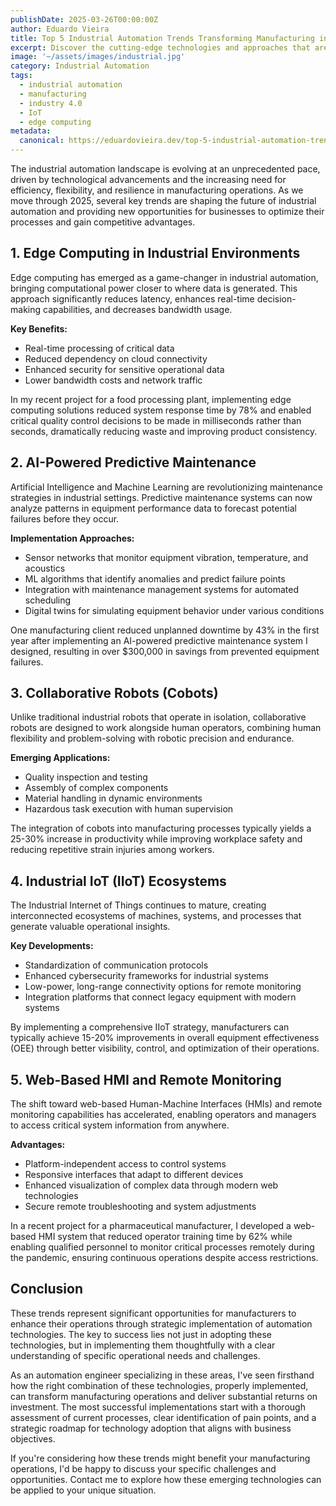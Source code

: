 ```yaml
---
publishDate: 2025-03-26T00:00:00Z
author: Eduardo Vieira
title: Top 5 Industrial Automation Trends Transforming Manufacturing in 2025
excerpt: Discover the cutting-edge technologies and approaches that are revolutionizing industrial automation and how they can benefit your manufacturing operations.
image: '~/assets/images/industrial.jpg'
category: Industrial Automation
tags:
  - industrial automation
  - manufacturing
  - industry 4.0
  - IoT
  - edge computing
metadata:
  canonical: https://eduardovieira.dev/top-5-industrial-automation-trends-in-2025
---
```


The industrial automation landscape is evolving at an unprecedented pace, driven by technological advancements and the increasing need for efficiency, flexibility, and resilience in manufacturing operations. As we move through 2025, several key trends are shaping the future of industrial automation and providing new opportunities for businesses to optimize their processes and gain competitive advantages.

## 1. Edge Computing in Industrial Environments

Edge computing has emerged as a game-changer in industrial automation, bringing computational power closer to where data is generated. This approach significantly reduces latency, enhances real-time decision-making capabilities, and decreases bandwidth usage.

**Key Benefits:**

- Real-time processing of critical data
- Reduced dependency on cloud connectivity
- Enhanced security for sensitive operational data
- Lower bandwidth costs and network traffic

In my recent project for a food processing plant, implementing edge computing solutions reduced system response time by 78% and enabled critical quality control decisions to be made in milliseconds rather than seconds, dramatically reducing waste and improving product consistency.

## 2. AI-Powered Predictive Maintenance

Artificial Intelligence and Machine Learning are revolutionizing maintenance strategies in industrial settings. Predictive maintenance systems can now analyze patterns in equipment performance data to forecast potential failures before they occur.

**Implementation Approaches:**

- Sensor networks that monitor equipment vibration, temperature, and acoustics
- ML algorithms that identify anomalies and predict failure points
- Integration with maintenance management systems for automated scheduling
- Digital twins for simulating equipment behavior under various conditions

One manufacturing client reduced unplanned downtime by 43% in the first year after implementing an AI-powered predictive maintenance system I designed, resulting in over $300,000 in savings from prevented equipment failures.

## 3. Collaborative Robots (Cobots)

Unlike traditional industrial robots that operate in isolation, collaborative robots are designed to work alongside human operators, combining human flexibility and problem-solving with robotic precision and endurance.

**Emerging Applications:**

- Quality inspection and testing
- Assembly of complex components
- Material handling in dynamic environments
- Hazardous task execution with human supervision

The integration of cobots into manufacturing processes typically yields a 25-30% increase in productivity while improving workplace safety and reducing repetitive strain injuries among workers.

## 4. Industrial IoT (IIoT) Ecosystems

The Industrial Internet of Things continues to mature, creating interconnected ecosystems of machines, systems, and processes that generate valuable operational insights.

**Key Developments:**

- Standardization of communication protocols
- Enhanced cybersecurity frameworks for industrial systems
- Low-power, long-range connectivity options for remote monitoring
- Integration platforms that connect legacy equipment with modern systems

By implementing a comprehensive IIoT strategy, manufacturers can typically achieve 15-20% improvements in overall equipment effectiveness (OEE) through better visibility, control, and optimization of their operations.

## 5. Web-Based HMI and Remote Monitoring

The shift toward web-based Human-Machine Interfaces (HMIs) and remote monitoring capabilities has accelerated, enabling operators and managers to access critical system information from anywhere.

**Advantages:**

- Platform-independent access to control systems
- Responsive interfaces that adapt to different devices
- Enhanced visualization of complex data through modern web technologies
- Secure remote troubleshooting and system adjustments

In a recent project for a pharmaceutical manufacturer, I developed a web-based HMI system that reduced operator training time by 62% while enabling qualified personnel to monitor critical processes remotely during the pandemic, ensuring continuous operations despite access restrictions.

## Conclusion

These trends represent significant opportunities for manufacturers to enhance their operations through strategic implementation of automation technologies. The key to success lies not just in adopting these technologies, but in implementing them thoughtfully with a clear understanding of specific operational needs and challenges.

As an automation engineer specializing in these areas, I've seen firsthand how the right combination of these technologies, properly implemented, can transform manufacturing operations and deliver substantial returns on investment. The most successful implementations start with a thorough assessment of current processes, clear identification of pain points, and a strategic roadmap for technology adoption that aligns with business objectives.

If you're considering how these trends might benefit your manufacturing operations, I'd be happy to discuss your specific challenges and opportunities. Contact me to explore how these emerging technologies can be applied to your unique situation.
